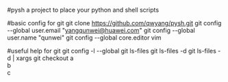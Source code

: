 #pysh
a project to place your python and shell scripts

#basic config for git
  git clone https://github.com/qwyang/pysh.git
  git config --global user.email "yangqunwei@huawei.com"
  git config --global user.name "qunwei"
  git config --global core.editor vim

#useful help for git
  git config -l --global
  git ls-files
  git ls-files -d
  git ls-files -d | xargs git checkout
  a  
  b  
  c  
